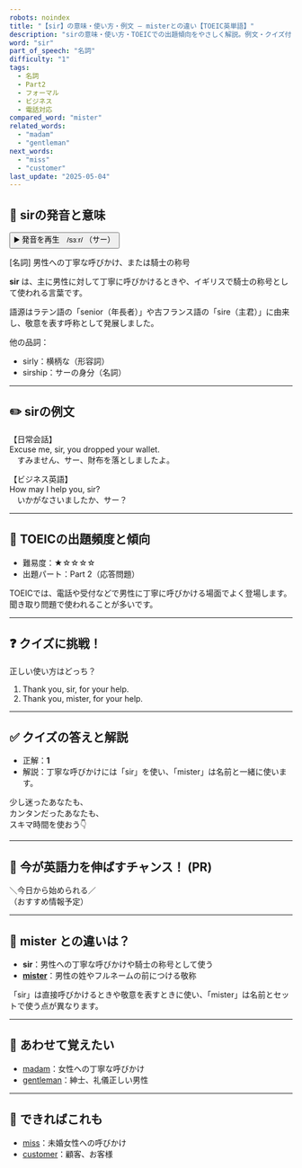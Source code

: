 ```yaml
---
robots: noindex
title: "【sir】の意味・使い方・例文 ― misterとの違い【TOEIC英単語】"
description: "sirの意味・使い方・TOEICでの出題傾向をやさしく解説。例文・クイズ付きでmisterとの違いもわかりやすく学べます。"
word: "sir"
part_of_speech: "名詞"
difficulty: "1"
tags:
  - 名詞
  - Part2
  - フォーマル
  - ビジネス
  - 電話対応
compared_word: "mister"
related_words:
  - "madam"
  - "gentleman"
next_words:
  - "miss"
  - "customer"
last_update: "2025-05-04"
---
```


## 🔰 sirの発音と意味

<button class="play-audio" onclick="playTTS('sir')">
  <span class="play-audio-main">
    ▶️ 発音を再生　/sɜːr/
  </span>
  <span class="play-audio-sub">
    （サー）
  </span>
</button>

[名詞] 男性への丁寧な呼びかけ、または騎士の称号

**sir** は、主に男性に対して丁寧に呼びかけるときや、イギリスで騎士の称号として使われる言葉です。

語源はラテン語の「senior（年長者）」や古フランス語の「sire（主君）」に由来し、敬意を表す呼称として発展しました。

他の品詞：  
- sirly：横柄な（形容詞）
- sirship：サーの身分（名詞）

---

## ✏️ sirの例文

【日常会話】  
Excuse me, sir, you dropped your wallet.  
　すみません、サー、財布を落としましたよ。

【ビジネス英語】  
How may I help you, sir?  
　いかがなさいましたか、サー？

---

## 🎯 TOEICの出題頻度と傾向

- 難易度：★☆☆☆☆
- 出題パート：Part 2（応答問題）

TOEICでは、電話や受付などで男性に丁寧に呼びかける場面でよく登場します。聞き取り問題で使われることが多いです。

---

## ❓ クイズに挑戦！

正しい使い方はどっち？

1. Thank you, sir, for your help.  
2. Thank you, mister, for your help.

---

## ✅ クイズの答えと解説

- 正解：**1**
- 解説：丁寧な呼びかけには「sir」を使い、「mister」は名前と一緒に使います。

少し迷ったあなたも、  
カンタンだったあなたも、  
スキマ時間を使おう👇️

---

## 🚀 今が英語力を伸ばすチャンス！ (PR)

<div class="info-center">
＼今日から始められる／<br>  
（おすすめ情報予定）
</div>

---

## 🤔  mister との違いは？

- **sir**：男性への丁寧な呼びかけや騎士の称号として使う
- **[mister](/word/mister)**：男性の姓やフルネームの前につける敬称

「sir」は直接呼びかけるときや敬意を表すときに使い、「mister」は名前とセットで使う点が異なります。

---

## 🧩 あわせて覚えたい

- [madam](/word/madam)：女性への丁寧な呼びかけ
- [gentleman](/word/gentleman)：紳士、礼儀正しい男性

---

## 📖 できればこれも

- [miss](/word/miss)：未婚女性への呼びかけ
- [customer](/word/customer)：顧客、お客様

<!-- cvid: aid17_bid10 -->
